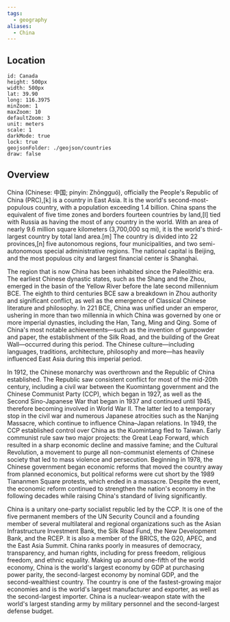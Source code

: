 ```yaml
---
tags:
  - geography
aliases:
  - China
---
```

## Location
```leaflet
id: Canada
height: 500px
width: 500px
lat: 39.90
long: 116.3975
minZoom: 1
maxZoom: 10
defaultZoom: 3
unit: meters
scale: 1
darkMode: true
lock: true
geojsonFolder: ./geojson/countries
draw: false
```

## Overview
China (Chinese: 中国; pinyin: Zhōngguó), officially the People's Republic of China (PRC),[k] is a country in East Asia. It is the world's second-most-populous country, with a population exceeding 1.4 billion. China spans the equivalent of five time zones and borders fourteen countries by land,[l] tied with Russia as having the most of any country in the world. With an area of nearly 9.6 million square kilometers (3,700,000 sq mi), it is the world's third-largest country by total land area.[m] The country is divided into 22 provinces,[n] five autonomous regions, four municipalities, and two semi-autonomous special administrative regions. The national capital is Beijing, and the most populous city and largest financial center is Shanghai.

The region that is now China has been inhabited since the Paleolithic era. The earliest Chinese dynastic states, such as the Shang and the Zhou, emerged in the basin of the Yellow River before the late second millennium BCE. The eighth to third centuries BCE saw a breakdown in Zhou authority and significant conflict, as well as the emergence of Classical Chinese literature and philosophy. In 221 BCE, China was unified under an emperor, ushering in more than two millennia in which China was governed by one or more imperial dynasties, including the Han, Tang, Ming and Qing. Some of China's most notable achievements—such as the invention of gunpowder and paper, the establishment of the Silk Road, and the building of the Great Wall—occurred during this period. The Chinese culture—including languages, traditions, architecture, philosophy and more—has heavily influenced East Asia during this imperial period.

In 1912, the Chinese monarchy was overthrown and the Republic of China established. The Republic saw consistent conflict for most of the mid-20th century, including a civil war between the Kuomintang government and the Chinese Communist Party (CCP), which began in 1927, as well as the Second Sino-Japanese War that began in 1937 and continued until 1945, therefore becoming involved in World War II. The latter led to a temporary stop in the civil war and numerous Japanese atrocities such as the Nanjing Massacre, which continue to influence China–Japan relations. In 1949, the CCP established control over China as the Kuomintang fled to Taiwan. Early communist rule saw two major projects: the Great Leap Forward, which resulted in a sharp economic decline and massive famine; and the Cultural Revolution, a movement to purge all non-communist elements of Chinese society that led to mass violence and persecution. Beginning in 1978, the Chinese government began economic reforms that moved the country away from planned economics, but political reforms were cut short by the 1989 Tiananmen Square protests, which ended in a massacre. Despite the event, the economic reform continued to strengthen the nation's economy in the following decades while raising China's standard of living significantly.

China is a unitary one-party socialist republic led by the CCP. It is one of the five permanent members of the UN Security Council and a founding member of several multilateral and regional organizations such as the Asian Infrastructure Investment Bank, the Silk Road Fund, the New Development Bank, and the RCEP. It is also a member of the BRICS, the G20, APEC, and the East Asia Summit. China ranks poorly in measures of democracy, transparency, and human rights, including for press freedom, religious freedom, and ethnic equality. Making up around one-fifth of the world economy, China is the world's largest economy by GDP at purchasing power parity, the second-largest economy by nominal GDP, and the second-wealthiest country. The country is one of the fastest-growing major economies and is the world's largest manufacturer and exporter, as well as the second-largest importer. China is a nuclear-weapon state with the world's largest standing army by military personnel and the second-largest defense budget. 